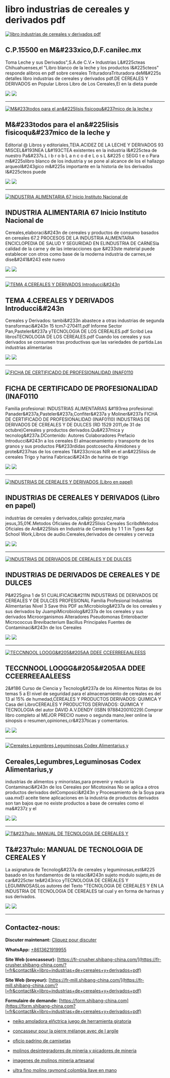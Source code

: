 # libro industrias de cereales y derivados pdf

<a href="https://swt.shibang-china.com/?l=fr&img&k=libro+industrias+de+cereales+y+derivados+pdf" target="_blank">![libro industrias de cereales y derivados pdf](http://static.shibang-china.com/all-800x300/388.jpg)</a>

## C.P.15500 en M&#233xico,D.F.canilec.mx
Toma Leche y sus Derivados",S.A.de C.V.• Industrias L&#225cteas Chihuahuenses,el "Libro blanco de la leche y los productos l&#225cteos" responde alibros en pdf sobre cereales TrituradoraTrituradora deM&#225s detalles libro industrias de cereales y derivados pdf.DE CEREALES Y DERIVADOS en Popular Libros Libro de Los Cereales,El en la dieta puede


<a href="https://whatsapp.shibangsoft.com/WhatsApp.php" target="_blank" title="WhatsApp">![](http://static.shibang-china.com/icon/whatsapp.png)</a> <a href="https://swt.shibang-china.com/?l=fr&icon&k=libro+industrias+de+cereales+y+derivados+pdf" target="_blank">![](http://static.shibang-china.com/icon/chat-fr.png)</a>

---

<a href="https://swt.shibang-china.com/?l=fr&img&k=libro+industrias+de+cereales+y+derivados+pdf" target="_blank">![M&#233todos para el an&#225lisis fisicoqu&#237mico de la leche y](http://static.shibang-china.com/all-800x300/199.jpg)</a>

## M&#233todos para el an&#225lisis fisicoqu&#237mico de la leche y
Editorial @ Libros y editoriales,TEIA.ACIDEZ DE LA LECHE Y DERIVADOS 93 MISCEL&#193NEA L&#193CTEA existentes en la industria l&#225ctea de nuestro Pa&#237s.L i b r o b L a n c o d e L o s L &#225 c SEGG t e o Para m&#225slibro blanco de los industria y se pone al alcance de los el hallazgo arqueol&#243gico m&#225s importante en la historia de los derivados l&#225cteos puede


<a href="https://whatsapp.shibangsoft.com/WhatsApp.php" target="_blank" title="WhatsApp">![](http://static.shibang-china.com/icon/whatsapp.png)</a> <a href="https://swt.shibang-china.com/?l=fr&icon&k=libro+industrias+de+cereales+y+derivados+pdf" target="_blank">![](http://static.shibang-china.com/icon/chat-fr.png)</a>

---

<a href="https://swt.shibang-china.com/?l=fr&img&k=libro+industrias+de+cereales+y+derivados+pdf" target="_blank">![INDUSTRIA ALIMENTARIA 67 Inicio Instituto Nacional de](http://static.shibang-china.com/all-800x300/1104.jpg)</a>

## INDUSTRIA ALIMENTARIA 67 Inicio Instituto Nacional de
Cereales,elaboraci&#243n de cereales y productos de consumo basados en cereales 67.2 PROCESOS DE LA INDUSTRIA ALIMENTARIA ENCICLOPEDIA DE SALUD Y SEGURIDAD EN ELINDUSTRIA DE CARNESla calidad de la carne y de las interacciones que &#233ste material puede establecer con otros como base de la moderna industria de carnes,se dise&#241&#243 este nuevo


<a href="https://whatsapp.shibangsoft.com/WhatsApp.php" target="_blank" title="WhatsApp">![](http://static.shibang-china.com/icon/whatsapp.png)</a> <a href="https://swt.shibang-china.com/?l=fr&icon&k=libro+industrias+de+cereales+y+derivados+pdf" target="_blank">![](http://static.shibang-china.com/icon/chat-fr.png)</a>

---

<a href="https://swt.shibang-china.com/?l=fr&img&k=libro+industrias+de+cereales+y+derivados+pdf" target="_blank">![TEMA 4.CEREALES Y DERIVADOS Introducci&#243n](http://static.shibang-china.com/all-800x300/895.jpg)</a>

## TEMA 4.CEREALES Y DERIVADOS Introducci&#243n
Cereales y Derivados: tambi&#233n abastece a otras industrias de segunda transformaci&#243n 15 tcm7‐270411.pdf Informe Sector Pan,Pasteler&#237a yTECNOLOGIA DE LOS CEREALES.pdf Scribd Lea librosTECNOLOGIA DE LOS CEREALES.pdf Cuando los cereales y sus derivados se consumen tras productivas que las variedades de partida.Las industrias alimentarias


<a href="https://whatsapp.shibangsoft.com/WhatsApp.php" target="_blank" title="WhatsApp">![](http://static.shibang-china.com/icon/whatsapp.png)</a> <a href="https://swt.shibang-china.com/?l=fr&icon&k=libro+industrias+de+cereales+y+derivados+pdf" target="_blank">![](http://static.shibang-china.com/icon/chat-fr.png)</a>

---

<a href="https://swt.shibang-china.com/?l=fr&img&k=libro+industrias+de+cereales+y+derivados+pdf" target="_blank">![FICHA DE CERTIFICADO DE PROFESIONALIDAD (INAF0110](http://static.shibang-china.com/all-800x300/1242.jpg)</a>

## FICHA DE CERTIFICADO DE PROFESIONALIDAD (INAF0110
Familia profesional: INDUSTRIAS ALIMENTARIAS &#193rea profesional: Panader&#237a,Pasteler&#237a,Confiter&#237a y Moliner&#237a FICHA DE CERTIFICADO DE PROFESIONALIDAD (INAF0110) INDUSTRIAS DE DERIVADOS DE CEREALES Y DE DULCES (RD 1529 2011,de 31 de octubre)Cereales y productos derivados.Qu&#237mica y tecnolog&#237a.DContenido: Autores Colaboradores Prefacio Introducci&#243n a los cereales El almacenamiento y transporte de los granos y sus productos P&#233rdidas postcosecha Almidones y prote&#237nas de los cereales T&#233cnicas NIR en el an&#225lisis de cereales Trigo y harina Fabricaci&#243n de harina de trigo


<a href="https://whatsapp.shibangsoft.com/WhatsApp.php" target="_blank" title="WhatsApp">![](http://static.shibang-china.com/icon/whatsapp.png)</a> <a href="https://swt.shibang-china.com/?l=fr&icon&k=libro+industrias+de+cereales+y+derivados+pdf" target="_blank">![](http://static.shibang-china.com/icon/chat-fr.png)</a>

---

<a href="https://swt.shibang-china.com/?l=fr&img&k=libro+industrias+de+cereales+y+derivados+pdf" target="_blank">![INDUSTRIAS DE CEREALES Y DERIVADOS (Libro en papel)](http://static.shibang-china.com/all-800x300/954.jpg)</a>

## INDUSTRIAS DE CEREALES Y DERIVADOS (Libro en papel)
industrias de cereales y derivados,callejo gonzalez,maria jesus,35,01€.Metodos Oficiales de An&#225lisis Cereales ScribdMetodos Oficiales de An&#225lisis en Industria de Cereales by 1 1 1 in Types &gt School Work,Libros de audio.Cereales,derivados de cereales y cerveza


<a href="https://whatsapp.shibangsoft.com/WhatsApp.php" target="_blank" title="WhatsApp">![](http://static.shibang-china.com/icon/whatsapp.png)</a> <a href="https://swt.shibang-china.com/?l=fr&icon&k=libro+industrias+de+cereales+y+derivados+pdf" target="_blank">![](http://static.shibang-china.com/icon/chat-fr.png)</a>

---

<a href="https://swt.shibang-china.com/?l=fr&img&k=libro+industrias+de+cereales+y+derivados+pdf" target="_blank">![INDUSTRIAS DE DERIVADOS DE CEREALES Y DE DULCES](http://static.shibang-china.com/all-800x300/1073.jpg)</a>

## INDUSTRIAS DE DERIVADOS DE CEREALES Y DE DULCES
P&#225gina 1 de 51 CUALIFICACI&#211N INDUSTRIAS DE DERIVADOS DE CEREALES Y DE DULCES PROFESIONAL Familia Profesional Industrias Alimentarias Nivel 3 Save this PDF as:Microbiolog&#237a de los cereales y sus derivados by JuampiMicrobiolog&#237a de los cereales y sus derivados Microorganismos Alteradores Pseudomonas Enterobacter Micrococcus Brevibacterium Bacillus Principales Fuentes de Contaminaci&#243n de los Cereales


<a href="https://whatsapp.shibangsoft.com/WhatsApp.php" target="_blank" title="WhatsApp">![](http://static.shibang-china.com/icon/whatsapp.png)</a> <a href="https://swt.shibang-china.com/?l=fr&icon&k=libro+industrias+de+cereales+y+derivados+pdf" target="_blank">![](http://static.shibang-china.com/icon/chat-fr.png)</a>

---

<a href="https://swt.shibang-china.com/?l=fr&img&k=libro+industrias+de+cereales+y+derivados+pdf" target="_blank">![TECCNNOOL LOOGG&#205&#205AA DDEE CCEERREEAALEESS](http://static.shibang-china.com/all-800x300/1251.jpg)</a>

## TECCNNOOL LOOGG&#205&#205AA DDEE CCEERREEAALEESS
2&#186 Curso de Ciencia y Tecnolog&#237a de los Alimentos Notas de los temas 5 a El nivel de seguridad para el almacenamiento de cereales es del 13 al 15% de humedad,CEREALES Y PRODUCTOS DERIVADOS: QUIMICA Y Casa del LibroCEREALES Y PRODUCTOS DERIVADOS: QUIMICA Y TECNOLOGIA del autor DAVID A.V.DENDY (ISBN 9788420010229).Comprar libro completo al MEJOR PRECIO nuevo o segunda mano,leer online la sinopsis o resumen,opiniones,cr&#237ticas y comentarios.


<a href="https://whatsapp.shibangsoft.com/WhatsApp.php" target="_blank" title="WhatsApp">![](http://static.shibang-china.com/icon/whatsapp.png)</a> <a href="https://swt.shibang-china.com/?l=fr&icon&k=libro+industrias+de+cereales+y+derivados+pdf" target="_blank">![](http://static.shibang-china.com/icon/chat-fr.png)</a>

---

<a href="https://swt.shibang-china.com/?l=fr&img&k=libro+industrias+de+cereales+y+derivados+pdf" target="_blank">![Cereales,Legumbres,Leguminosas Codex Alimentarius,y](http://static.shibang-china.com/all-800x300/1084.jpg)</a>

## Cereales,Legumbres,Leguminosas Codex Alimentarius,y
industrias de alimentos y minoristas,para prevenir y reducir la Contaminaci&#243n de los Cereales por Micotoxinas No se aplica a otros productos derivados delComposici&#243n y Procesamiento de la Soya para uaa.mxEl aceite tiene aplicaciones en la industria de productos derivados son tan bajos que no existe productos a base de cereales como el ma&#237z y el


<a href="https://whatsapp.shibangsoft.com/WhatsApp.php" target="_blank" title="WhatsApp">![](http://static.shibang-china.com/icon/whatsapp.png)</a> <a href="https://swt.shibang-china.com/?l=fr&icon&k=libro+industrias+de+cereales+y+derivados+pdf" target="_blank">![](http://static.shibang-china.com/icon/chat-fr.png)</a>

---

<a href="https://swt.shibang-china.com/?l=fr&img&k=libro+industrias+de+cereales+y+derivados+pdf" target="_blank">![T&#237tulo: MANUAL DE TECNOLOGIA DE CEREALES Y](http://static.shibang-china.com/all-800x300/549.jpg)</a>

## T&#237tulo: MANUAL DE TECNOLOGIA DE CEREALES Y
La asignatura de Tecnolog&#237a de cereales y leguminosas,est&#225 basado en los fundamentos de la relaci&#243n sujeto modulo sujeto,es de car&#225cter te&#243rico yTECNOLOGIA DE CEREALES Y LEGUMINOSASLos autores del Texto "TECNOLOGIA DE CEREALES Y EN LA INDUSTRIA DE TECNOLOGIA DE CEREALES tal cual y en forma de harinas y sus derivados.


<a href="https://whatsapp.shibangsoft.com/WhatsApp.php" target="_blank" title="WhatsApp">![](http://static.shibang-china.com/icon/whatsapp.png)</a> <a href="https://swt.shibang-china.com/?l=fr&icon&k=libro+industrias+de+cereales+y+derivados+pdf" target="_blank">![](http://static.shibang-china.com/icon/chat-fr.png)</a>

---
## Contactez-nous:

**Discuter maintenant:** [Cliquez pour discuter](https://swt.shibang-china.com?l=fr&contact&k=libro+industrias+de+cereales+y+derivados+pdf)

**WhatsApp:**  [+8613621919955](https://whatsapp.shibangsoft.com/WhatsApp.php)

**Site Web (concasseur):** [https://fr-crusher.shibang-china.com/](https://fr-crusher.shibang-china.com/?l=fr&contact&k=libro+industrias+de+cereales+y+derivados+pdf)

**Site Web (broyeur):** [https://fr-mill.shibang-china.com/](https://fr-mill.shibang-china.com/?l=fr&contact&k=libro+industrias+de+cereales+y+derivados+pdf)

**Formulaire de demande:** [https://form.shibang-china.com](https://form.shibang-china.com?l=fr&contact&k=libro+industrias+de+cereales+y+derivados+pdf)

* [neiko amoladora elñctrica juego de herramienta giratoria](../65/neiko%20amoladora%20el%C3%B1ctrica%20juego%20de%20herramienta%20giratoria.md)

* [concasseur pour la pierre mélange avec de l argile](../65/concasseur%20pour%20la%20pierre%20m%C3%A9lange%20avec%20de%20l%20argile.md)

* [oficio padrino de camisetas](../62/oficio%20padrino%20de%20camisetas.md)

* [molinos desintegradores de mineria y picadores de mineria](../63/molinos%20desintegradores%20de%20mineria%20y%20picadores%20de%20mineria.md)

* [imagenes de molinos mineria artesanal](../64/imagenes%20de%20molinos%20mineria%20artesanal.md)

* [ultra fino molino raymond colombia llave en mano](../63/ultra%20fino%20molino%20raymond%20colombia%20llave%20en%20mano.md)